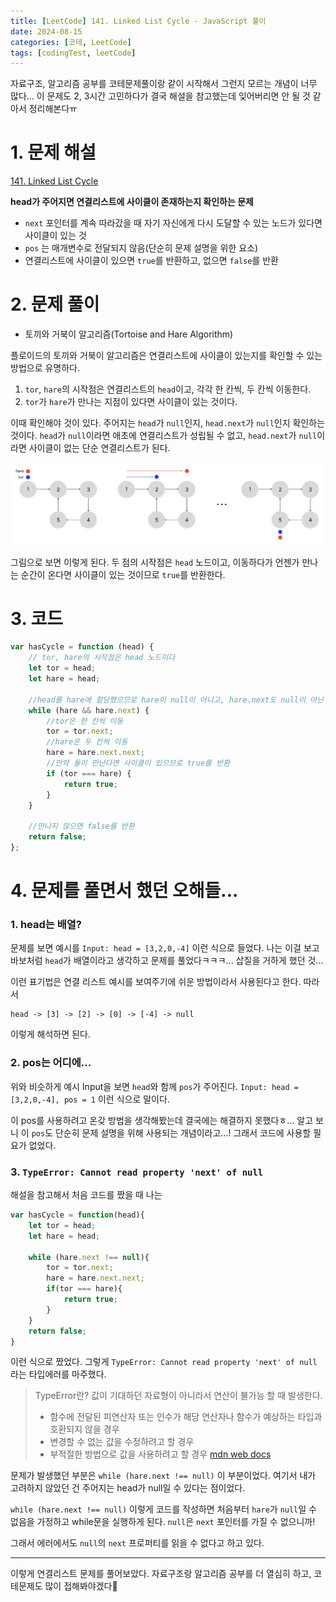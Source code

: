 ```yaml
---
title: [LeetCode] 141. Linked List Cycle - JavaScript 풀이
date: 2024-08-15
categories: [코테, LeetCode]
tags: [codingTest, leetCode]
---
```


자료구조, 알고리즘 공부를 코테문제풀이랑 같이 시작해서 그런지 모르는 개념이 너무 많다... 이 문제도 2, 3시간 고민하다가 결국 해설을 참고했는데 잊어버리면 안 될 것 같아서 정리해본다ㅠ

# 1. 문제 해설
[141. Linked List Cycle](https://leetcode.com/problems/linked-list-cycle/description/)

**head가 주어지면 연결리스트에 사이클이 존재하는지 확인하는 문제**
- `next` 포인터를 계속 따라갔을 때 자기 자신에게 다시 도달할 수 있는 노드가 있다면 사이클이 있는 것
- `pos` 는 매개변수로 전달되지 않음(단순히 문제 설명을 위한 요소)
- 연결리스트에 사이클이 있으면 `true`를 반환하고, 없으면 `false`를 반환

# 2. 문제 풀이

- 토끼와 거북이 알고리즘(Tortoise and Hare Algorithm)

플로이드의 토끼와 거북이 알고리즘은 연결리스트에 사이클이 있는지를 확인할 수 있는 방법으로 유명하다. 

1. `tor`, `hare`의 시작점은 연결리스트의 `head`이고, 각각 한 칸씩, 두 칸씩 이동한다. 
2. `tor`가 `hare`가 만나는 지점이 있다면 사이클이 있는 것이다. 

이때 확인해야 것이 있다. 주어지는 `head`가 `null`인지, `head.next`가 `null`인지 확인하는 것이다. `head`가 `null`이라면 애초에 연결리스트가 성립될 수 없고, `head.next`가 `null`이라면 사이클이 없는 단순 연결리스트가 된다. 

![토끼와 거북이 알고리즘](../assets/posts/torAndHare.png)

그림으로 보면 이렇게 된다. 두 점의 시작점은 `head` 노드이고, 이동하다가 언젠가 만나는 순간이 온다면 사이클이 있는 것이므로 `true`를 반환한다. 

# 3. 코드

```js
var hasCycle = function (head) {
    // tor, hare의 시작점은 head 노드이다
    let tor = head;
    let hare = head;

    //head를 hare에 할당했으므로 hare이 null이 아니고, hare.next도 null이 아닌 동안 안의 코드를 반복
    while (hare && hare.next) {
        //tor은 한 칸씩 이동
        tor = tor.next;
        //hare은 두 칸씩 이동
        hare = hare.next.next;
        //만약 둘이 만난다면 사이클이 있으므로 true를 반환
        if (tor === hare) {
            return true;
        }
    }

    //만나지 않으면 false를 반환
    return false;
};
```

# 4. 문제를 풀면서 했던 오해들...

### 1. head는 배열?

문제를 보면 예시를 `Input: head = [3,2,0,-4]` 이런 식으로 들었다. 나는 이걸 보고 바보처럼 `head`가 배열이라고 생각하고 문제를 풀었다ㅋㅋㅋ... 삽질을 거하게 했던 것...

이런 표기법은 연결 리스트 예시를 보여주기에 쉬운 방법이라서 사용된다고 한다. 따라서
```plaintext
head -> [3] -> [2] -> [0] -> [-4] -> null
```
이렇게 해석하면 된다. 

### 2. pos는 어디에...

위와 비슷하게 예시 Input을 보면 `head`와 함께 `pos`가 주어진다. `Input: head = [3,2,0,-4], pos = 1` 이런 식으로 말이다. 

이 pos를 사용하려고 온갖 방법을 생각해봤는데 결국에는 해결하지 못했다ㅎ... 알고 보니 이 `pos`도 단순히 문제 설명을 위해 사용되는 개념이라고...! 그래서 코드에 사용할 필요가 없었다. 

### 3. `TypeError: Cannot read property 'next' of null`

해설을 참고해서 처음 코드를 짰을 때 나는 
```js
var hasCycle = function(head){
    let tor = head;
    let hare = head;

    while (hare.next !== null){
        tor = tor.next;
        hare = hare.next.next;
        if(tor === hare){
            return true;
        }
    }
    return false;
}
``` 
이런 식으로 짰었다. 그렇게 `TypeError: Cannot read property 'next' of null` 라는 타입에러를 마주했다. 

> TypeError란?
> 값이 기대하던 자료형이 아니라서 연산이 불가능 할 때 발생한다.
> - 함수에 전달된 피연산자 또는 인수가 해당 연산자나 함수가 예상하는 타입과 호환되지 않을 경우
> - 변경할 수 없는 값을 수정하려고 할 경우
> - 부적절한 방법으로 값을 사용하려고 할 경우
> [mdn web docs](https://developer.mozilla.org/ko/docs/Web/JavaScript/Reference/Global_Objects/TypeError)

문제가 발생했던 부분은 `while (hare.next !== null)` 이 부분이었다. 여기서 내가 고려하지 않았던 건 주어지는 head가 null일 수 있다는 점이었다. 

`while (hare.next !== null)` 이렇게 코드를 작성하면 처음부터 `hare`가 `null`일 수 없음을 가정하고 while문을 실행하게 된다. `null`은 `next` 포인터를 가질 수 없으니까! 

그래서 에러에서도 `null`의 `next` 프로퍼티를 읽을 수 없다고 하고 있다. 


---

이렇게 연결리스트 문제를 풀어보았다. 자료구조랑 알고리즘 공부를 더 열심히 하고, 코테문제도 많이 접해봐야겠다🥲 
